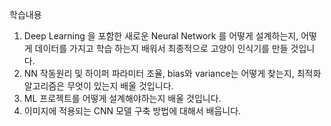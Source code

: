 학습내용
1. Deep Learning 을 포함한 새로운 Neural Network 를 어떻게 설계하는지, 어떻게 데이터를 가지고 학습 하는지 배워서 최종적으로 고양이 인식기를 만들 것입니다.
2. NN 작동원리 및 하이퍼 파라미터 조율, bias와 variance는 어떻게 찾는지, 최적화 알고리즘은 무엇이 있는지 배울 것입니다.
3. ML 프로젝트를 어떻게 설계해야하는지 배울 것입니다.
4. 이미지에 적용되는 CNN 모델 구축 방법에 대해서 배웁니다.
